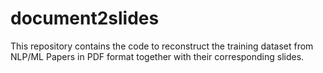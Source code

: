 # document2slides
This repository contains the code to reconstruct the training dataset from NLP/ML Papers in PDF format together with their corresponding slides.
